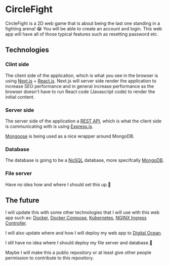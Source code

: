 # CircleFight
CircleFight is a 2D web game that is about being the last one standing in a fighting arena! 😂
You will be able to create an account and login. This web app will have all of those typical features such as
resetting password etc.

## Technologies

### Clint side
The client side of the application, which is what you see in the browser
is using [Next.js](https://nextjs.org/) + [React.js](https://reactjs.org/). 
Next.js will server side render the application to increase SEO performance
and in general increase performance as the browser doesn't have to run React code (Javascript code)
to render the initial content.

### Server side
The server side of the application a [REST API](https://en.wikipedia.org/wiki/Representational_state_transfer), which is what the client side is communicating with
is using [Express.js](https://expressjs.com/).

[Mongoose](https://mongoosejs.com/) is being used as a nice wrapper around MongoDB.



### Database
The database is going to be a [NoSQL](https://en.wikipedia.org/wiki/NoSQL) database, more specifcally [MongoDB](https://www.mongodb.com/).

### File server
Have no idea how and where I should set this up.🤔

## The future
I will update this with some other technologies that I will use with this web app
such as: [Docker](https://www.docker.com/), [Docker Compose](https://docs.docker.com/compose/), [Kubernetes](https://kubernetes.io/), [NGINX Ingress Controller](https://kubernetes.github.io/ingress-nginx/).

I will also update where and how I will deploy my web app to [Digital Ocean](https://www.digitalocean.com/).

I stll have no idea where I should deploy my file server and database.🤔

Maybe I will make this a public repository or at least give other people permission to contribute to this repository.